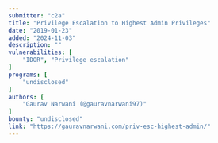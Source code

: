 ```yaml
---
submitter: "c2a"
title: "Privilege Escalation to Highest Admin Privileges"
date: "2019-01-23"
added: "2024-11-03"
description: ""
vulnerabilities: [
    "IDOR", "Privilege escalation"
]
programs: [
    "undisclosed"
]
authors: [
    "Gaurav Narwani (@gauravnarwani97)"
]
bounty: "undisclosed"
link: "https://gauravnarwani.com/priv-esc-highest-admin/"
---
```




